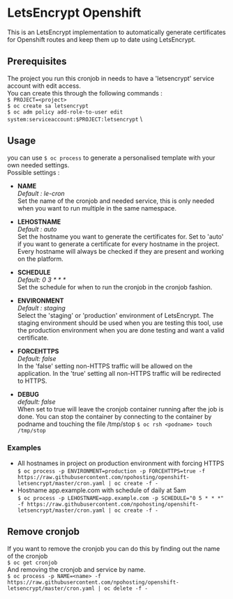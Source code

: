 # LetsEncrypt Openshift

This is an LetsEncrypt implementation to automatically generate certificates for Openshift routes and keep them up to date using LetsEncrypt.

## Prerequisites
The project you run this cronjob in needs to have a 'letsencrypt' service account with edit access. \
You can create this through the following commands : \
``$ PROJECT=<project>`` \
``$ oc create sa letsencrypt`` \
``$ oc adm policy add-role-to-user edit system:serviceaccount:$PROJECT:letsencrypt`` \

## Usage
you can use ``$ oc process`` to generate a personalised template with your own needed settings. \
Possible settings :

 - **NAME**  \
 *Default : le-cron* \
 Set the name of the cronjob and needed service, this is only needed when you want to run multiple in the same namespace.

 - **LEHOSTNAME** \
 *Default : auto* \
 Set the hostname you want to generate the certificates for. Set to 'auto' if you want to generate a certificate for every hostname in the project. Every hostname will always be checked if they are present and working on the platform.

 - **SCHEDULE** \
 *Default: 0 3 \* \* \** \
 Set the schedule for when to run the cronjob in the cronjob fashion.

- **ENVIRONMENT** \
*Default : staging* \
Select the 'staging' or 'production' environment of LetsEncrypt. The staging environment should be used when you are testing this tool, use the production environment when you are done testing and want a valid certificate.

- **FORCEHTTPS** \
*Default: false* \
In the 'false' setting non-HTTPS traffic will be allowed on the application. In the 'true' setting all non-HTTPS traffic will be redirected to HTTPS.

- **DEBUG** \
*default: false* \
When set to true will leave the cronjob container running after the job is done. You can stop the container by connecting to the container by podname and touching the file /tmp/stop ``$ oc rsh <podname> touch /tmp/stop``

### Examples
- All hostnames in project on production environment with forcing HTTPS \
``$ oc process -p ENVIRONMENT=production -p FORCEHTTPS=true -f https://raw.githubusercontent.com/npohosting/openshift-letsencrypt/master/cron.yaml | oc create -f -``
- Hostname app.example.com with schedule of daily at 5am \
``$ oc process -p LEHOSTNAME=app.example.com -p SCHEDULE="0 5 * * *" -f https://raw.githubusercontent.com/npohosting/openshift-letsencrypt/master/cron.yaml | oc create -f -``

## Remove cronjob
If you want to remove the cronjob you can do this by finding out the name of the cronjob \
``$ oc get cronjob`` \
And removing the cronjob and service by name. \
``$ oc process -p NAME=<name> -f https://raw.githubusercontent.com/npohosting/openshift-letsencrypt/master/cron.yaml | oc delete -f -``
